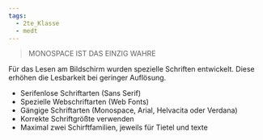 ```yaml
---
tags:
  - 2te_Klasse
  - medt
---
```

> MONOSPACE IST DAS EINZIG WAHRE 

Für das Lesen am Bildschirm wurden spezielle Schriften entwickelt. Diese erhöhen die Lesbarkeit bei geringer Auflösung.
- Serifenlose Schriftarten (Sans Serif)
- Spezielle Webschriftarten (Web Fonts)
- Gängige Schriftarten (Monospace, Arial, Helvacita oder Verdana)
- Korrekte Schriftgrößte verwenden 
- Maximal zwei Schirftfamilien, jeweils für Tietel und texte 
